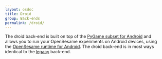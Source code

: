 ```yaml
---
layout: osdoc
title: Droid
group: Back-ends
permalink: /droid/
---
```


The droid back-end is built on top of the [PyGame subset for Android][pgs4a] and allows you to run your OpenSesame experiments on Android devices, using the [OpenSesame runtime for Android][runtime]. The droid back-end is in most ways identical to the [legacy][] back-end.

[runtime]: /getting-opensesame/android/
[pgs4a]: http://pygame.renpy.org/
[legacy]: /back-ends/legacy
